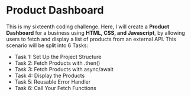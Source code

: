 # Product Dashboard 
This is my sixteenth coding challenge. Here, I will create a **Product Dashboard** for a business using **HTML, CSS, and Javascript**, by allowing users to fetch and display a list of products from an external API.
This scenario will be split into 6 Tasks: 
+ Task 1: Set Up the Project Structure
+ Task 2: Fetch Products with .then()
+ Task 3: Fetch Products with async/await
+ Task 4: Display the Products
+ Task 5: Reusable Error Handler
+ Task 6: Call Your Fetch Functions